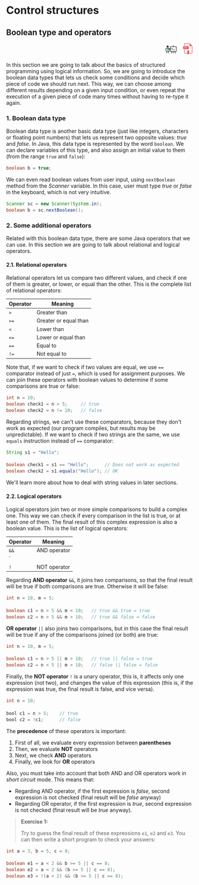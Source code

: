 # Control structures

## Boolean type and operators

<div style="text-align: right">
<a target="_blank" href="slides/02a.html"><img src="../../img/diapositivas.png" width="32" /></a>&nbsp;&nbsp;
<a target="_blank" href="02a.pdf"><img src="../../img/pdf.png" width="32" /></a>
</div>

In this section we are going to talk about the basics of structured programming using logical information. So, we are going to introduce the boolean data types that lets us check some conditions and decide which piece of code we should run next. This way, we can choose among different results depending on a given input condition, or even repeat the execution of a given piece of code many times without having to re-type it again.

### 1. Boolean data type

Boolean data type is another basic data type (just like integers, characters or floating point numbers) that lets us represent two opposite values: *true* and *false*. In Java, this data type is represented by the word `boolean`. We can declare variables of this type, and also assign an initial value to them (from the range `true` and `false`):

```java
boolean b = true;
```

We can even read boolean values from user input, using `nextBoolean` method from the *Scanner* variable. In this case, user must type *true* or *false* in the keyboard, which is not very intuitive.

```java
Scanner sc = new Scanner(System.in);
boolean b = sc.nextBoolean();
```

### 2. Some additional operators

Related with this boolean data type, there are some Java operators that we can use. In this section we are going to talk about relational and logical operators.

#### 2.1. Relational operators

Relational operators let us compare two different values, and check if one of them is greater, or lower, or equal than the other. This is the complete list of relational operators:

|Operator|Meaning|
|---|---|
|`>`|Greater than|
|`>=`|Greater or equal than|
|`<`|Lower than|
|`<=`|Lower or equal than|
|`==`|Equal to|
|`!=`|Not equal to|

Note that, if we want to check if two values are equal, we use `==` comparator instead of just `=`, which is used for assignment purposes. We can join these operators with boolean values to determine if some comparisons are true or false:

```java
int n = 10;
boolean check1 = n > 5;     // true
boolean check2 = n != 10;   // false
```

Regarding strings, we can't use these comparators, because they don't work as expected (our program compiles, but results may be unpredictable). If we want to check if two strings are the same, we use `equals` instruction instead of `==` comparator:

```java
String s1 = "Hello";

boolean check1 = s1 == "Hello";      // Does not work as expected
boolean check2 = s1.equals("Hello"); // OK
```

We'll learn more about how to deal with string values in later sections.

#### 2.2. Logical operators

Logical operators join two or more simple comparisons to build a complex one. This way we can check if every comparison in the list is true, or at least one of them. The final result of this complex expression is also a boolean value. This is the list of logical operators:

|Operator|Meaning|
|---|---|
|`&&`|AND operator|
|`||`|OR operator|
|`!`|NOT operator|

Regarding **AND operator** `&&`, it joins two comparisons, so that the final result will be true if both comparisons are true. Otherwise it will be false:

```java
int n = 10, m = 5;

boolean c1 = n > 5 && m < 10;   // true && true = true
boolean c2 = n > 5 && m > 10;   // true && false = false
```

**OR operator** `||` also joins two comparisons, but in this case the final result will be true if any of the comparisons joined (or both) are true:

```java
int n = 10, m = 5;

boolean c1 = n > 5 || m > 10;   // true || false = true
boolean c2 = n < 5 || m > 10;   // false || false = false
```

Finally, the **NOT operator** `!` is a unary operator, this is, it affects only one expression (not two), and changes the value of this expression (this is, if the expression was true, the final result is false, and vice versa).

```java
int n = 10;

bool c1 = n > 5;    // true
bool c2 = !c1;      // false
```

The **precedence** of these operators is important:

1. First of all, we evaluate every expression between **parentheses**
2. Then, we evaluate **NOT** operators
3. Next, we check **AND** operators
4. Finally, we look for **OR** operators

Also, you must take into account that both AND and OR operators work in *short circuit* mode. This means that:

* Regarding AND operator, if the first expression is *false*, second expression is not checked (final result will be *false* anyway)
* Regarding OR operator, if the first expression is *true*, second expression is not checked (final result will be *true* anyway).

> **Exercise 1:**
> 
> Try to guess the final result of these expressions `e1`, `e2` and `e3`. You can then write a short program to check your answers:

```java
int a = 3, b = 5, c = 8;

boolean e1 = a < 2 && b >= 5 || c == 8;
boolean e2 = a < 2 && (b >= 5 || c == 8);
boolean e3 = !(a < 2) && (b >= 5 || c == 8);
```
